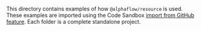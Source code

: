 This directory contains examples of how `@alphaflow/resource` is used. These examples are imported using the Code Sandbox [import from GitHub feature](https://codesandbox.io/docs/importing#import-from-github). Each folder is a complete standalone project.
